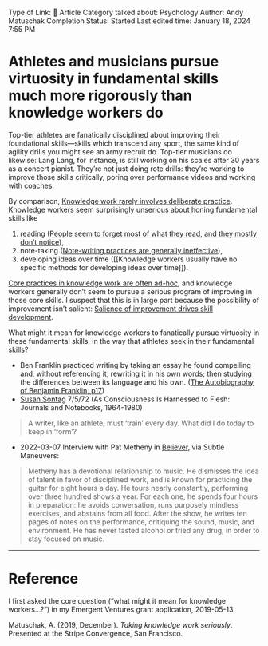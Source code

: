 Type of Link: 📝 Article
Category talked about: Psychology
Author: Andy Matuschak
Completion Status: Started
Last edited time: January 18, 2024 7:55 PM

# **Athletes and musicians pursue virtuosity in fundamental skills much more rigorously than knowledge workers do**

Top-tier athletes are fanatically disciplined about improving their foundational skills—skills which transcend any sport, the same kind of agility drills you might see an army recruit do. Top-tier musicians do likewise: Lang Lang, for instance, is still working on his scales after 30 years as a concert pianist. They’re not just doing rote drills: they’re working to improve those skills critically, poring over performance videos and working with coaches.

By comparison, [Knowledge work rarely involves deliberate practice](https://notes.andymatuschak.org/zMbCwoVdjsqPNyTRRr3phPN). Knowledge workers seem surprisingly unserious about honing fundamental skills like 

1. reading ([People seem to forget most of what they read, and they mostly don’t notice](People%20seem%20to%20forget%20most%20of%20what%20they%20read,%20and%20they%20mostly%20don't%20notice.md)), 
2. note-taking ([Note-writing practices are generally ineffective](Note-writing%20practices%20are%20generally%20ineffective.md)), 
3. developing ideas over time ([[Knowledge workers usually have no specific methods for developing ideas over time]]).

[Core practices in knowledge work are often ad-hoc](https://notes.andymatuschak.org/zPFYKBrsvL88opKh28UYxWv), and knowledge workers generally don’t seem to pursue a serious program of improving in those core skills. I suspect that this is in large part because the possibility of improvement isn’t salient: [Salience of improvement drives skill development](https://notes.andymatuschak.org/zQeW31KRF1tk2zCPPGWc7UD).

What might it mean for knowledge workers to fanatically pursue virtuosity in these fundamental skills, in the way that athletes seek in their fundamental skills?

- Ben Franklin practiced writing by taking an essay he found compelling and, without referencing it, rewriting it in his own words; then studying the differences between its language and his own. ([The Autobiography of Benjamin Franklin, p17](https://www.gutenberg.org/files/148/148-h/148-h.htm))
- [Susan Sontag](https://notes.andymatuschak.org/zVA2gCLV4BfdmMmeLqf7RKt) 7/5/72 (As Consciousness Is Harnessed to Flesh: Journals and Notebooks, 1964-1980)

> A writer, like an athlete, must ‘train’ every day. What did I do today to keep in ‘form’?
> 
- 2022-03-07 Interview with Pat Metheny in [Believer](https://believermag.com/an-interview-with-pat-metheny/), via Subtle Maneuvers:

> Metheny has a devotional relationship to music. He dismisses the idea of talent in favor of disciplined work, and is known for practicing the guitar for eight hours a day. He tours nearly constantly, performing over three hundred shows a year. For each one, he spends four hours in preparation: he avoids conversation, runs purposely mindless exercises, and abstains from all food. After the show, he writes ten pages of notes on the performance, critiquing the sound, music, and environment. He has never tasted alcohol or tried any drug, in order to stay focused on music.
> 

---

# Reference

I first asked the core question (“what might it mean for knowledge workers…?”) in my Emergent Ventures grant application, 2019-05-13

Matuschak, A. (2019, December). *Taking knowledge work seriously*. Presented at the Stripe Convergence, San Francisco.